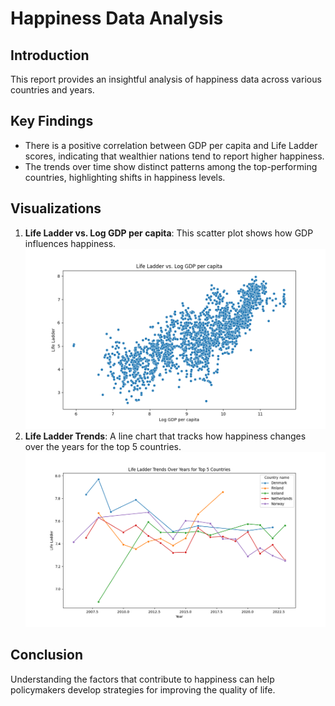 # Happiness Data Analysis

## Introduction
This report provides an insightful analysis of happiness data across various countries and years.

## Key Findings
- There is a positive correlation between GDP per capita and Life Ladder scores, indicating that wealthier nations tend to report higher happiness.
- The trends over time show distinct patterns among the top-performing countries, highlighting shifts in happiness levels.

## Visualizations
1. **Life Ladder vs. Log GDP per capita**: This scatter plot shows how GDP influences happiness.
![life_ladder_vs_gdp](life_ladder_vs_gdp.png)
3. **Life Ladder Trends**: A line chart that tracks how happiness changes over the years for the top 5 countries.
![life ladder trend](life_ladder_trend.png)

## Conclusion
Understanding the factors that contribute to happiness can help policymakers develop strategies for improving the quality of life.
